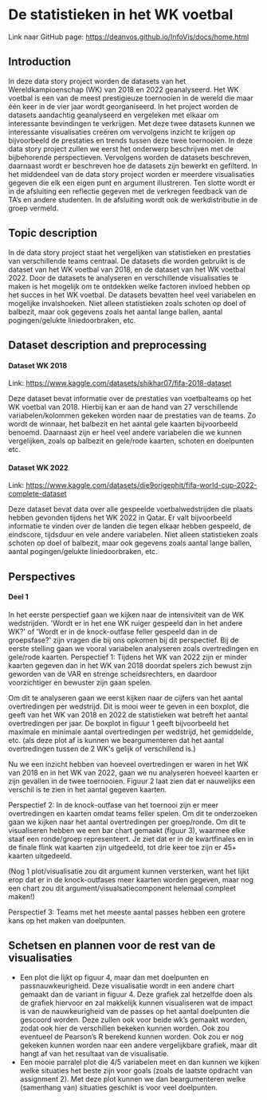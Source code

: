 # De statistieken in het WK voetbal
Link naar GitHub page: https://deanvos.github.io/InfoVis/docs/home.html

## Introduction
In deze data story project worden de datasets van het Wereldkampioenschap (WK) van 2018 en 2022 geanalyseerd. Het WK voetbal is een van de meest prestigieuze toernooien in de wereld die maar één keer in de vier jaar wordt georganiseerd. In het project worden de datasets aandachtig geanalyseerd en vergeleken met elkaar om interessante bevindingen te verkrijgen. Met deze twee datasets kunnen we interessante visualisaties creëren om vervolgens inzicht te krijgen op bijvoorbeeld de prestaties en trends tussen deze twee toernooien. In deze data story project zullen we eerst het onderwerp beschrijven met de bijbehorende perspectieven. Vervolgens worden de datasets beschreven, daarnaast wordt er beschreven hoe de datasets zijn bewerkt en gefilterd. In het middendeel van de data story project worden er meerdere visualisaties gegeven die elk een eigen punt en argument illustreren. Ten slotte wordt er in de afsluiting een reflectie gegeven met de verkregen feedback van de TA’s  en andere studenten. In de afsluiting wordt ook de werkdistributie in de groep vermeld.

## Topic description
In de data story project staat het vergelijken van statistieken en prestaties van verschillende teams centraal. De datasets die worden gebruikt is de dataset van het WK voetbal van 2018, en de dataset van het WK voetbal 2022. Door de datasets te analyseren en verschillende visualisaties te maken is het mogelijk om te ontdekken welke factoren invloed hebben op het succes in het WK voetbal. De datasets bevatten heel veel variabelen en mogelijke invalshoeken. Niet alleen statistieken zoals schoten op doel of balbezit, maar ook gegevens zoals het aantal lange ballen, aantal pogingen/gelukte liniedoorbraken, etc.

## Dataset description and preprocessing
#### Dataset WK 2018
Link: https://www.kaggle.com/datasets/shikhar07/fifa-2018-dataset

Deze dataset bevat informatie over de prestaties van voetbalteams op het WK voetbal van 2018. Hierbij kan er aan de hand van 27 verschillende variabelen/kolommen gekeken worden naar de prestaties van de teams. Zo wordt de winnaar, het balbezit en het aantal gele kaarten bijvoorbeeld benoemd. Daarnaast zijn er heel veel andere variabelen die we kunnen vergelijken, zoals op balbezit en gele/rode kaarten, schoten en doelpunten etc.

#### Dataset WK 2022
Link: https://www.kaggle.com/datasets/die9origephit/fifa-world-cup-2022-complete-dataset

Deze dataset bevat data over alle gespeelde voetbalwedstrijden die plaats hebben gevonden tijdens het WK 2022 in Qatar. Er valt bijvoorbeeld informatie te vinden over de landen die tegen elkaar hebben gespeeld, de eindscore, tijdsduur en vele andere variabelen. Niet alleen statistieken zoals schoten op doel of balbezit, maar ook gegevens zoals aantal lange ballen, aantal pogingen/gelukte liniedoorbraken, etc.

## Perspectives
#### Deel 1
In het eerste perspectief gaan we kijken naar de intensiviteit van de WK wedstrijden. 'Wordt er in het ene WK ruiger gespeeld dan in het andere WK?' of 'Wordt er in de knock-outfase feller gespeeld dan in de groepsfase?' zijn vragen die bij ons opkomen bij dit perspectief. Bij de eerste stelling gaan we  vooral variabelen analyseren zoals overtredingen en gele/rode kaarten. 
Perspectief 1: Tijdens het WK van 2022 zijn er minder kaarten gegeven dan in het WK van 2018 doordat spelers zich bewust zijn geworden van de VAR en strenge scheidsrechters, en daardoor voorzichtiger en bewuster zijn gaan spelen.

Om dit te analyseren gaan we eerst kijken naar de cijfers van het aantal overtredingen per wedstrijd. Dit is mooi weer te geven in een boxplot, die geeft van het WK van 2018 en 2022 de statistieken wat betreft het aantal overtredingen per jaar. De boxplot in figuur 1 geeft bijvoorbeeld het maximale en minimale aantal overtredingen per wedstrijd, het gemiddelde, etc. (als deze plot af is kunnen we beargumenteren dat het aantal overtredingen tussen de 2 WK's gelijk of verschillend is.)

Nu we een inzicht hebben van hoeveel overtredingen er waren in het WK van 2018 en in het WK van 2022, gaan we nu analyseren hoeveel kaarten er zijn gevallen in de twee toernooien. Figuur 2 laat zien dat er nauwelijks een verschil is te zien in het aantal gegeven kaarten. 

Perspectief 2: In de knock-outfase van het toernooi zijn er meer overtredingen en kaarten omdat teams feller spelen.
Om dit te onderzoeken gaan we kijken naar het aantal overtredingen per groep/ronde. Om dit te visualiseren hebben we een bar chart gemaakt (figuur 3), waarmee elke staaf een ronde/groep representeert. Je ziet dat er in de kwartfinales en in de finale flink wat kaarten zijn uitgedeeld, tot drie keer toe zijn er 45+ kaarten uitgedeeld. 

(Nog 1 plot/visualisatie zou dit argument kunnen versterken, want het lijkt erop dat er in de knock-outfases meer kaarten worden gegeven, maar nog een chart zou dit argument/visualsatiecomponent helemaal compleet maken!) 

Perspectief 3: Teams met het meeste aantal passes hebben een grotere kans op het maken van doelpunten.

## Schetsen en plannen voor de rest van de visualisaties
- Een plot die lijkt op figuur 4, maar dan met doelpunten en passnauwkeurigheid. Deze visualisatie wordt in een andere chart gemaakt dan de variant in figuur 4. Deze grafiek zal hetzelfde doen als de grafiek hiervoor en zal makkelijk kunnen visualiseren wat de impact is van de nauwkeurigheid van de passes op het aantal doelpunten die gescoord worden. Deze zullen ook voor beide wk’s gemaakt worden, zodat ook hier de verschillen bekeken kunnen worden. Ook zou eventueel de Pearson’s R berekend kunnen worden. Ook zou er nog gekeken kunnen worden naar een andere vergelijkbare grafiek, maar dit hangt af van het resultaat van de visualisatie.
- Een mooie parralel plot die 4/5 variabelen meet en dan kunnen we kijken welke situaties het beste zijn voor goals (zoals de laatste opdracht van assignment 2). Met deze plot kunnen we dan beargumenteren welke (samenhang van) situaties geschikt is voor veel doelpunten.